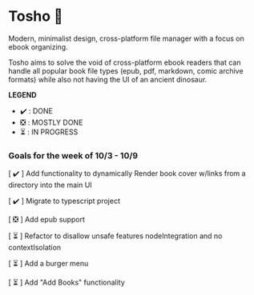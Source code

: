 # Tosho :book:

Modern, minimalist design, cross-platform file manager with a focus on ebook organizing.

Tosho aims to solve the void of cross-platform ebook readers that can handle all popular book file types (epub, pdf, markdown, comic archive formats) while also not having the UI of an ancient dinosaur.

**LEGEND**
- :heavy_check_mark: : DONE
- :negative_squared_cross_mark: : MOSTLY DONE
- :hourglass_flowing_sand: : IN PROGRESS

### Goals for the week of 10/3 - 10/9

[ :heavy_check_mark: ] Add functionality to dynamically Render book cover w/links from a directory into the main UI

[ :heavy_check_mark: ] Migrate to typescript project

[ :negative_squared_cross_mark: ] Add epub support <br>

[ :hourglass_flowing_sand: ] Refactor to disallow unsafe features nodeIntegration and no contextIsolation

[ :hourglass_flowing_sand: ] Add a burger menu <br>

[ :hourglass_flowing_sand: ] Add "Add Books" functionality
